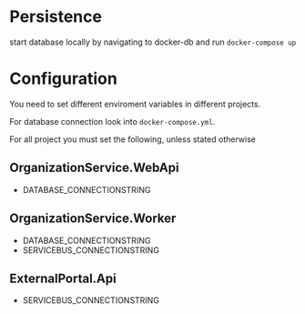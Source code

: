 # Persistence
start database locally by navigating to docker-db and run `docker-compose up`

# Configuration
You need to set different enviroment variables in different projects.

For database connection look into `docker-compose.yml`.

For all project you must set the following, unless stated otherwise

## OrganizationService.WebApi
- DATABASE_CONNECTIONSTRING

## OrganizationService.Worker
- DATABASE_CONNECTIONSTRING
- SERVICEBUS_CONNECTIONSTRING

## ExternalPortal.Api
- SERVICEBUS_CONNECTIONSTRING